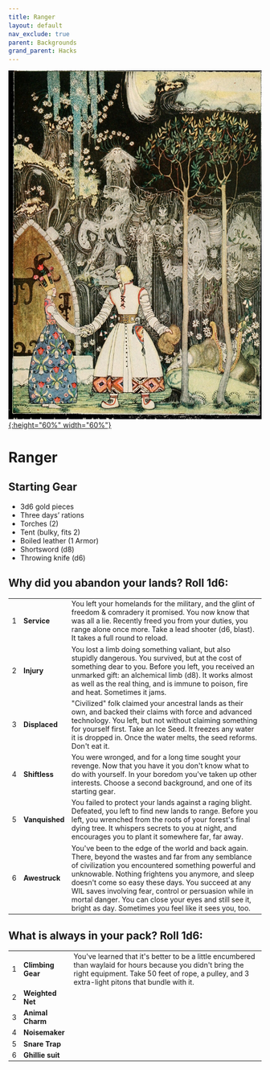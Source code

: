 ```yaml
---
title: Ranger
layout: default
nav_exclude: true
parent: Backgrounds
grand_parent: Hacks
---
```


[![Alt text](/img/backgrounds/ranger.jpg "East of the Sun and West of the Moon, illustrated by Kay Nielsen"){:height="60%" width="60%"}](/img/backgrounds/ranger.jpg)

# Ranger

## Starting Gear

- 3d6 gold pieces
- Three days’ rations
- Torches (2)
- Tent (bulky, fits 2)
- Boiled leather (1 Armor)
- Shortsword (d8)
- Throwing knife (d6)

## Why did you abandon your lands? Roll 1d6:

|      |      |      |
| ---- | ---- | ---- |
| 1    |**Service** | You left your homelands for the military, and the glint of freedom & comradery it promised. You now know that was all a lie. Recently freed you from your duties, you range alone once more. Take a lead shooter (d6, blast). It takes a full round to reload. |
| 2    |**Injury** | You lost a limb doing something valiant, but also stupidly dangerous. You survived, but at the cost of something dear to you. Before you left, you received an unmarked gift: an alchemical limb (d8). It works almost as well as the real thing, and is immune to poison, fire and heat. Sometimes it jams. |
| 3    | **Displaced**| "Civilized" folk claimed your ancestral lands as their own, and backed their claims with force and advanced technology. You left, but not without claiming something for yourself first. Take an Ice Seed. It freezes any water it is dropped in. Once the water melts, the seed reforms. Don't eat it. |
| 4    | **Shiftless**| You were wronged, and for a long time sought your revenge. Now that you have it you don't know what to do with yourself. In your boredom you've taken up other interests. Choose a second background, and one of its starting gear. |
| 5    |**Vanquished**| You failed to protect your lands against a raging blight. Defeated, you left to find new lands to range. Before you left, you wrenched from the roots of your forest's final dying tree. It whispers secrets to you at night, and encourages you to plant it somewhere far, far away.|     
| 6    |**Awestruck**| You've been to the edge of the world and back again. There, beyond the wastes and far from any semblance of civilization you encountered something powerful and unknowable. Nothing frightens you anymore, and sleep doesn't come so easy these days. You succeed at any WIL saves involving fear, control or persuasion while in mortal danger. You can close your eyes and still see it, bright as day. Sometimes you feel like it sees you, too. |  

## What is always in your pack? Roll 1d6:

|      |                          |                                                              |
| ---- | ------------------------ | ------------------------------------------------------------ |
| 1    | **Climbing Gear** | You've learned that it's better to be a little encumbered than waylaid for hours because you didn't bring the right equipment. Take 50 feet of rope, a pulley, and 3 extra-light pitons that bundle with it.   |
| 2    | **Weighted Net** |   |
| 3    | **Animal Charm**  | |
| 4    | **Noisemaker** |  |
| 5    | **Snare Trap**|  |
| 6    | **Ghillie suit** | |
